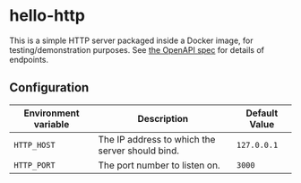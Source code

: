# hello-http

This is a simple HTTP server packaged inside a Docker image, for testing/demonstration purposes. See [the OpenAPI spec](openapi.yml) for details of endpoints.

## Configuration

| Environment variable | Description                                     | Default Value |
| -------------------- | ----------------------------------------------- | ------------- |
| `HTTP_HOST`          | The IP address to which the server should bind. | `127.0.0.1`   |
| `HTTP_PORT`          | The port number to listen on.                   | `3000`        |
